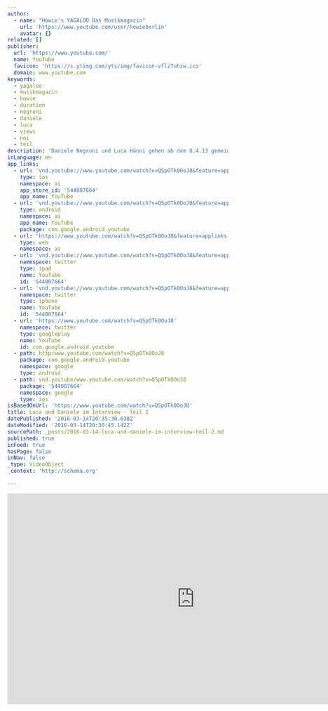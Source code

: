```yaml
---
author:
  - name: "Howie's YAGALOO Das Musikmagazin"
    url: 'https://www.youtube.com/user/howieberlin'
    avatar: {}
related: []
publisher:
  url: 'https://www.youtube.com/'
  name: YouTube
  favicon: 'https://s.ytimg.com/yts/img/favicon-vflz7uhzw.ico'
  domain: www.youtube.com
keywords:
  - yagaloo
  - musikmagazin
  - howie
  - duration
  - negroni
  - daniele
  - luca
  - views
  - nni
  - teil
description: 'Daniele Negroni und Luca Hänni gehen ab dem 8.4.13 gemeinsam auf THANK YOU TO THE FANS Clubtour. Bei YAGALOO waren die beiden im Interview - aus Lizenzgründen können wir Euch hier nicht das Video zu shameless zeigen (ist aber auf der YAGALOO Homepage zu sehen!). Hier ist deshalb der zweite Teil des Interviews!'
inLanguage: en
app_links:
  - url: 'vnd.youtube://www.youtube.com/watch?v=QSpOTk0OoJ8&feature=applinks'
    type: ios
    namespace: ai
    app_store_id: '544007664'
    app_name: YouTube
  - url: 'vnd.youtube://www.youtube.com/watch?v=QSpOTk0OoJ8&feature=applinks'
    type: android
    namespace: ai
    app_name: YouTube
    package: com.google.android.youtube
  - url: 'https://www.youtube.com/watch?v=QSpOTk0OoJ8&feature=applinks'
    type: web
    namespace: ai
  - url: 'vnd.youtube://www.youtube.com/watch?v=QSpOTk0OoJ8&feature=applinks'
    namespace: twitter
    type: ipad
    name: YouTube
    id: '544007664'
  - url: 'vnd.youtube://www.youtube.com/watch?v=QSpOTk0OoJ8&feature=applinks'
    namespace: twitter
    type: iphone
    name: YouTube
    id: '544007664'
  - url: 'https://www.youtube.com/watch?v=QSpOTk0OoJ8'
    namespace: twitter
    type: googleplay
    name: YouTube
    id: com.google.android.youtube
  - path: http/www.youtube.com/watch?v=QSpOTk0OoJ8
    package: com.google.android.youtube
    namespace: google
    type: android
  - path: vnd.youtube/www.youtube.com/watch?v=QSpOTk0OoJ8
    package: '544007664'
    namespace: google
    type: ios
isBasedOnUrl: 'https://www.youtube.com/watch?v=QSpOTk0OoJ8'
title: Luca und Daniele im Interview - Teil 2
datePublished: '2016-03-14T20:35:30.638Z'
dateModified: '2016-03-14T20:30:45.142Z'
sourcePath: _posts/2016-03-14-luca-und-daniele-im-interview-teil-2.md
published: true
inFeed: true
hasPage: false
inNav: false
_type: VideoObject
_context: 'http://schema.org'

---
```

<iframe src="https://cdn.embedly.com/widgets/media.html?src=https%3A%2F%2Fwww.youtube.com%2Fembed%2FQSpOTk0OoJ8%3Ffeature%3Doembed&amp;url=https%3A%2F%2Fwww.youtube.com%2Fwatch%3Fv%3DQSpOTk0OoJ8&amp;image=https%3A%2F%2Fi.ytimg.com%2Fvi%2FQSpOTk0OoJ8%2Fhqdefault.jpg&amp;key=b7d04c9b404c499eba89ee7072e1c4f7&amp;type=text%2Fhtml&amp;schema=youtube" width="854" height="480" scrolling="no" frameborder="0" allowfullscreen="allowfullscreen" style=""></iframe>